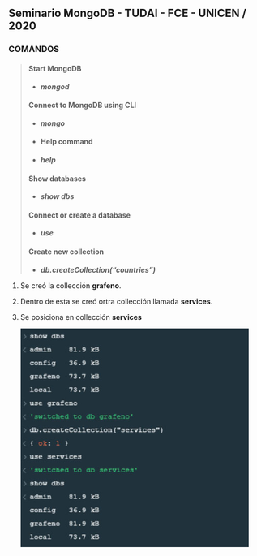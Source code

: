 ## Seminario MongoDB - TUDAI - FCE - UNICEN / 2020


### COMANDOS

> #### Start MongoDB 
> - ***mongod***
>
> #### Connect to MongoDB using CLI 
> - ***mongo***
>
> - #### Help command 
> - ***help***
>
> #### Show databases 
> - ***show dbs***
>
> #### Connect or create a database 
> - ***use <dbname>***
>
> #### Create new collection 
> - ***db.createCollection(“countries”)***

1.  Se creó la collección **grafeno**.
2.  Dentro de esta se creó ortra collección llamada **services**.
3.  Se posiciona en collección **services**
 
    ![MondoDBCompass, Using console](images\created_switched.jpg)
 

